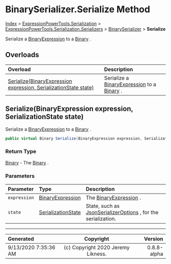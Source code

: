 ﻿# BinarySerializer.Serialize Method

[Index](../index.md) > [ExpressionPowerTools.Serialization](ExpressionPowerTools.Serialization.a.md) > [ExpressionPowerTools.Serialization.Serializers](ExpressionPowerTools.Serialization.Serializers.n.md) > [BinarySerializer](ExpressionPowerTools.Serialization.Serializers.BinarySerializer.cs.md) > **Serialize**

Serialize a [BinaryExpression](https://docs.microsoft.com/dotnet/api/system.linq.expressions.binaryexpression) to a [Binary](ExpressionPowerTools.Serialization.Serializers.Binary.cs.md) .

## Overloads

| Overload | Description |
| :-- | :-- |
| [Serialize(BinaryExpression expression, SerializationState state)](#serializebinaryexpression-expression-serializationstate-state) | Serialize a [BinaryExpression](https://docs.microsoft.com/dotnet/api/system.linq.expressions.binaryexpression) to a [Binary](ExpressionPowerTools.Serialization.Serializers.Binary.cs.md) . |
## Serialize(BinaryExpression expression, SerializationState state)

Serialize a [BinaryExpression](https://docs.microsoft.com/dotnet/api/system.linq.expressions.binaryexpression) to a [Binary](ExpressionPowerTools.Serialization.Serializers.Binary.cs.md) .

```csharp
public virtual Binary Serialize(BinaryExpression expression, SerializationState state)
```

### Return Type

 [Binary](ExpressionPowerTools.Serialization.Serializers.Binary.cs.md)  - The [Binary](ExpressionPowerTools.Serialization.Serializers.Binary.cs.md) .

### Parameters

| Parameter | Type | Description |
| :-- | :-- | :-- |
| `expression` | [BinaryExpression](https://docs.microsoft.com/dotnet/api/system.linq.expressions.binaryexpression) | The [BinaryExpression](https://docs.microsoft.com/dotnet/api/system.linq.expressions.binaryexpression) . |
| `state` | [SerializationState](ExpressionPowerTools.Serialization.Serializers.SerializationState.cs.md) | State, such as [JsonSerializerOptions](https://docs.microsoft.com/dotnet/api/system.text.json.jsonserializeroptions) , for the serialization. |



---

| Generated | Copyright | Version |
| :-- | :-: | --: |
| 9/13/2020 7:35:36 AM | (c) Copyright 2020 Jeremy Likness. | 0.8.8-alpha |
